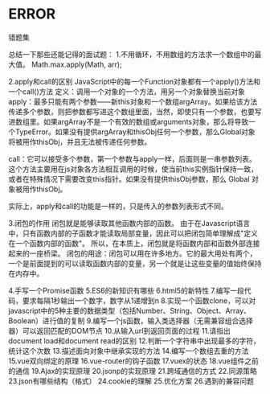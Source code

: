 # ERROR
错题集

总结一下那些还能记得的面试题：
1.不用循环，不用数组的方法求一个数组中的最大值。
Math.max.apply(Math, arr);

2.apply和call的区别
JavaScript中的每一个Function对象都有一个apply()方法和一个call()方法
定义：调用一个对象的一个方法，用另一个对象替换当前对象
apply：最多只能有两个参数——新this对象和一个数组argArray。如果给该方法传递多个参数，则把参数都写进这个数组里面，当然，即使只有一个参数，也要写进数组里。如果argArray不是一个有效的数组或arguments对象，那么将导致一个TypeError。如果没有提供argArray和thisObj任何一个参数，那么Global对象将被用作thisObj，并且无法被传递任何参数。

call：它可以接受多个参数，第一个参数与apply一样，后面则是一串参数列表。这个方法主要用在js对象各方法相互调用的时候，使当前this实例指针保持一致，或者在特殊情况下需要改变this指针。如果没有提供thisObj参数，那么 Global 对象被用作thisObj。 

实际上，apply和call的功能是一样的，只是传入的参数列表形式不同。

3.闭包的作用
闭包就是能够读取其他函数内部的函数。
由于在Javascript语言中，只有函数内部的子函数才能读取局部变量，因此可以把闭包简单理解成"定义在一个函数内部的函数"。
所以，在本质上，闭包就是将函数内部和函数外部连接起来的一座桥梁。
闭包的用途：闭包可以用在许多地方。它的最大用处有两个，一个是前面提到的可以读取函数内部的变量，另一个就是让这些变量的值始终保持在内存中。

4.手写一个Promise函数
5.ES6的新知识有哪些
6.html5的新特性
7.编写一段代码，要求每隔1秒输出一个数字，数字从1递增到n
8.实现一个函数clone，可以对javascript中的5种主要的数据类型（包括Number、String、Object、Array、Boolean）进行值的复制
9.编写一个js函数，输入类选择器（无需兼容组合选择器）可以返回匹配的DOM节点
10.从输入url到返回页面的过程
11.请指出document load和document read的区别
12.判断一个字符串中出现最多的字符，统计这个次数
13.描述面向对象中继承实现的方法
14.编写一个数组去重的方法
15.vue双向绑定的原理
16.vue-router的钩子函数
17.vuex的状态
18.vue组件之前的通信
19.Ajax的实现原理
20.jsonp的实现原理
21.跨域通信的方式
22.同源策略
23.json有哪些结构（格式）
24.cookie的理解
25.优化方案
26.遇到的兼容问题
